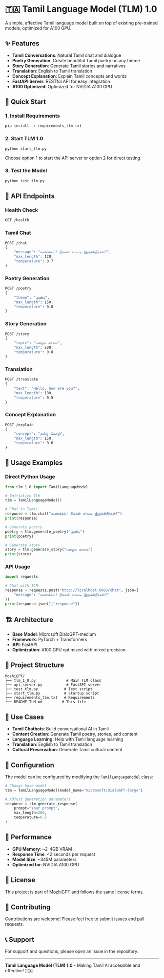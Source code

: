 # 🇹🇦 Tamil Language Model (TLM) 1.0

A simple, effective Tamil language model built on top of existing pre-trained models, optimized for A100 GPU.

## ✨ Features

- **Tamil Conversations**: Natural Tamil chat and dialogue
- **Poetry Generation**: Create beautiful Tamil poetry on any theme
- **Story Generation**: Generate Tamil stories and narratives
- **Translation**: English to Tamil translation
- **Concept Explanation**: Explain Tamil concepts and words
- **FastAPI Server**: RESTful API for easy integration
- **A100 Optimized**: Optimized for NVIDIA A100 GPU

## 🚀 Quick Start

### 1. Install Requirements

```bash
pip install -r requirements_tlm.txt
```

### 2. Start TLM 1.0

```bash
python start_tlm.py
```

Choose option 1 to start the API server or option 2 for direct testing.

### 3. Test the Model

```bash
python test_tlm.py
```

## 📡 API Endpoints

### Health Check
```bash
GET /health
```

### Tamil Chat
```bash
POST /chat
{
    "message": "வணக்கம்! நீங்கள் எப்படி இருக்கிறீர்கள்?",
    "max_length": 120,
    "temperature": 0.7
}
```

### Poetry Generation
```bash
POST /poetry
{
    "theme": "அன்பு",
    "max_length": 150,
    "temperature": 0.8
}
```

### Story Generation
```bash
POST /story
{
    "topic": "பழைய காலம்",
    "max_length": 200,
    "temperature": 0.8
}
```

### Translation
```bash
POST /translate
{
    "text": "Hello, how are you?",
    "max_length": 100,
    "temperature": 0.5
}
```

### Concept Explanation
```bash
POST /explain
{
    "concept": "தமிழ் மொழி",
    "max_length": 150,
    "temperature": 0.6
}
```

## 🔧 Usage Examples

### Direct Python Usage

```python
from tlm_1_0 import TamilLanguageModel

# Initialize TLM
tlm = TamilLanguageModel()

# Chat in Tamil
response = tlm.chat("வணக்கம்! நீங்கள் எப்படி இருக்கிறீர்கள்?")
print(response)

# Generate poetry
poetry = tlm.generate_poetry("அன்பு")
print(poetry)

# Generate story
story = tlm.generate_story("பழைய காலம்")
print(story)
```

### API Usage

```python
import requests

# Chat with TLM
response = requests.post("http://localhost:8000/chat", json={
    "message": "வணக்கம்! நீங்கள் எப்படி இருக்கிறீர்கள்?"
})
print(response.json()["response"])
```

## 🏗️ Architecture

- **Base Model**: Microsoft DialoGPT-medium
- **Framework**: PyTorch + Transformers
- **API**: FastAPI
- **Optimization**: A100 GPU optimized with mixed precision

## 📁 Project Structure

```
MozhiGPT/
├── tlm_1_0.py              # Main TLM class
├── api_server.py           # FastAPI server
├── test_tlm.py            # Test script
├── start_tlm.py           # Startup script
├── requirements_tlm.txt   # Requirements
└── README_TLM.md         # This file
```

## 🎯 Use Cases

- **Tamil Chatbots**: Build conversational AI in Tamil
- **Content Creation**: Generate Tamil poetry, stories, and content
- **Language Learning**: Help with Tamil language learning
- **Translation**: English to Tamil translation
- **Cultural Preservation**: Generate Tamil cultural content

## 🔧 Configuration

The model can be configured by modifying the `TamilLanguageModel` class:

```python
# Change base model
tlm = TamilLanguageModel(model_name="microsoft/DialoGPT-large")

# Adjust generation parameters
response = tlm.generate_response(
    prompt="Your prompt",
    max_length=200,
    temperature=0.8
)
```

## 🚀 Performance

- **GPU Memory**: ~2-4GB VRAM
- **Response Time**: <2 seconds per request
- **Model Size**: ~345M parameters
- **Optimized for**: NVIDIA A100 GPU

## 📝 License

This project is part of MozhiGPT and follows the same license terms.

## 🤝 Contributing

Contributions are welcome! Please feel free to submit issues and pull requests.

## 📞 Support

For support and questions, please open an issue in the repository.

---

**Tamil Language Model (TLM) 1.0** - Making Tamil AI accessible and effective! 🇹🇦
